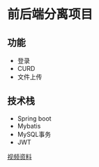 # 前后端分离项目

## 功能
- 登录
- CURD
- 文件上传

## 技术栈
- Spring boot
- Mybatis
- MySQL事务
- JWT

[视频资料](https://www.bilibili.com/video/BV1m84y1w7Tb?p=140&spm_id_from=pageDriver&vd_source=d6cb596d0a42c992e747c4f524381afb)